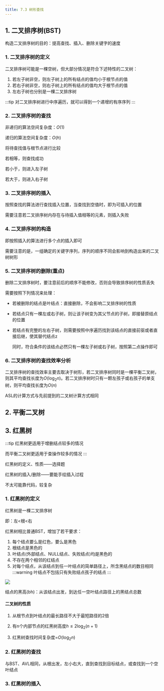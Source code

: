 ```yaml
---
title: 7.3 树形查找
---
```


## 1. 二叉排序树(BST)

构造二叉排序树的目的：提高查找、插入、删除关键字的速度

### 1. 二叉排序树的定义

二叉排序树可能是一棵空树，但大部分情况是符合下述特性的二叉树：

1. 若左子树非空，则左子树上的所有结点的值均小于根节点的值
2. 若右子树非空，则右子树上的所有结点的值均大于根节点的值
3. 左右子树也分别是一棵二叉排序树

:::tip
对二叉排序树进行中序遍历，就可以得到一个递增的有序序列
:::

### 2. 二叉排序树的查找

非递归的算法空间复杂度：$O(1)$

递归的算法空间复杂度：$O(h)$

将待查找值与根节点进行比较

若相等，则查找成功

若小于，则进入左子树

若大于，则进入右子树

### 3. 二叉排序树的插入

按照查找的算法进行查找插入位置，当查找到空值时，即为可插入的位置

需要注意若二叉排序树内存在与待插入值相等的元素，则插入失败


### 4. 二叉排序树的构造

即按照插入的算法进行多个点的插入即可

需要注意的是，一组确定的关键字序列，序列的顺序不同会影响到构造出来的二叉树树形


### 5. 二叉排序树的删除(重点)


删除二叉排序树时，要注意前后的顺序不能修改，否则会导致排序树的性质丢失

需要按照下列情况来处理：

+ 若被删除的结点是叶结点：直接删除，不会影响二叉排序树的性质
  
+ 若结点只有一棵左或右子树，则让该子树变为其父节点的子树，即接替原结点的位置

+ 若结点有完整的左右子树，则需要按照中序遍历找到该结点的直接前驱或者直接后继，使其替代结点z

    同时，符合条件的该结点必然只有一棵左子树或右子树，按照第二点操作即可

### 6. 二叉排序树的查找效率分析

二叉排序树的查找效率主要去取决于树形，若二叉排序树同时是一棵平衡二叉树，则其平均查找长度为$O(\log_2n)$。若二叉排序树时只有一颗左孩子或右孩子的单支树，则平均查找长度为$O(n)$

ASL的计算方式与先前提到的二叉树计算方式相同


## 2. 平衡二叉树


## 3. 红黑树
:::tip
红黑树更适用于增删结点较多的情况

而平衡二叉树更适用于查操作较多的情况
:::

红黑树的定义、性质——选择题

红黑树的插入/删除——要能手绘插入过程

不太可能靠代码，较复杂

### 1. 红黑树的定义

红黑树是一棵二叉排序树

即：左<根<右

红黑树相比普通BST，增加了若干要求：

1. 每个结点要么是红色，要么是黑色
2. 根结点是黑色的
3. 叶结点(外部结点、NULL结点、失败结点)均是黑色的
4. 不存在两个相邻的红结点
5. 对每个结点，从该结点到任一叶结点的简单路径上，所含黑结点的数目相同
:::warning
叶结点不包括只有失败结点孩子的结点
:::

![](/assets/img/shujv15.jpg)

结点的黑高(bh)：从该结点出发，到达任一空叶结点路径上的黑结点总数

#### **二叉树的性质**
1. 从根节点到叶结点的最长路径不大于最短路径的2倍

2. 有n个内部节点的红黑树高度$h\leq 2\log_2(n+1)$

3. 红黑树查找时间复杂度=$O(\log_2n)$

### 2. 红黑树的查找

与BST、AVL相同，从根出发，左小右大，直到查找到目标结点，或查找到一个空叶结点

### 3. 红黑树的插入
















